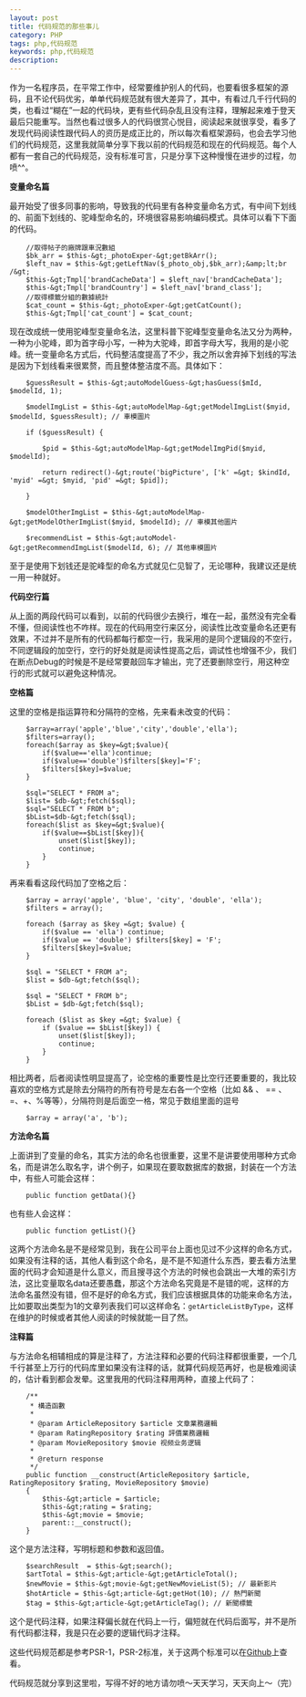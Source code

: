 ```yaml
---
layout: post
title: 代码规范的那些事儿
category: PHP
tags: php,代码规范
keywords: php,代码规范
description: 
---
```


作为一名程序员，在平常工作中，经常要维护别人的代码，也要看很多框架的源码，且不论代码优劣，单单代码规范就有很大差异了，其中，有看过几千行代码的类，也看过“糊在”一起的代码块，更有些代码杂乱且没有注释，理解起来难于登天最后只能重写。当然也看过很多人的代码很赏心悦目，阅读起来就很享受，看多了发现代码阅读性跟代码人的资历是成正比的，所以每次看框架源码，也会去学习他们的代码规范，这里我就简单分享下我以前的代码规范和现在的代码规范。每个人都有一套自己的代码规范，没有标准可言，只是分享下这种慢慢在进步的过程，勿喷^^。

**变量命名篇**

最开始受了很多同事的影响，导致我的代码里有各种变量命名方式，有中间下划线的、前面下划线的、驼峰型命名的，环境很容易影响编码模式。具体可以看下下面的代码。

        //取得帖子的廠牌跟車況數組
        $bk_arr = $this-&gt;_photoExper-&gt;getBkArr();
        $left_nav = $this-&gt;getLeftNav($_photo_obj,$bk_arr);&amp;lt;br /&gt;
        $this-&gt;Tmpl['brandCacheData'] = $left_nav['brandCacheData'];
        $this-&gt;Tmpl['brandCountry'] = $left_nav['brand_class'];
        //取得標籤分組的數據統計
        $cat_count = $this-&gt;_photoExper-&gt;getCatCount();
        $this-&gt;Tmpl['cat_count'] = $cat_count;


现在改成统一使用驼峰型变量命名法，这里科普下驼峰型变量命名法又分为两种，一种为小驼峰，即为首字母小写，一种为大驼峰，即首字母大写，我用的是小驼峰。统一变量命名方式后，代码整洁度提高了不少，我之所以舍弃掉下划线的写法是因为下划线看来很累赘，而且整体整洁度不高。具体如下：

        $guessResult = $this-&gt;autoModelGuess-&gt;hasGuess($mId, $modelId, 1);
        
        $modelImgList = $this-&gt;autoModelMap-&gt;getModelImgList($myid, $modelId, $guessResult); // 車模圖片
        
        if ($guessResult) {
        
            $pid = $this-&gt;autoModelMap-&gt;getModelImgPid($myid, $modelId);
        
            return redirect()-&gt;route('bigPicture', ['k' =&gt; $kindId, 'myid' =&gt; $myid, 'pid' =&gt; $pid]);
        
        }
        
        $modelOtherImgList = $this-&gt;autoModelMap-&gt;getModelOtherImgList($myid, $modelId); // 車模其他圖片
        
        $recommendList = $this-&gt;autoModel-&gt;getRecommendImgList($modelId, 6); // 其他車模圖片 


至于是使用下划钱还是驼峰型的命名方式就见仁见智了，无论哪种，我建议还是统一用一种就好。

**代码空行篇**

从上面的两段代码可以看到，以前的代码很少去换行，堆在一起，虽然没有完全看不懂，但阅读性也不咋样。现在的代码用空行来区分，阅读性比改变量命名还更有效果，不过并不是所有的代码都每行都空一行，我采用的是同个逻辑段的不空行，不同逻辑段的加空行，空行的好处就是阅读性提高之后，调试性也增强不少，我们在断点Debug的时候是不是经常要敲回车才输出，完了还要删除空行，用这种空行的形式就可以避免这种情况。

**空格篇**

这里的空格是指运算符和分隔符的空格，先来看未改变的代码：

        $array=array('apple','blue','city','double','ella');
        $filters=array();
        foreach($array as $key=&gt;$value){
            if($value=='ella')continue;
            if($value=='double')$filters[$key]='F';
            $filters[$key]=$value;
        }
        
        $sql="SELECT * FROM a";
        $list= $db-&gt;fetch($sql);
        $sql="SELECT * FROM b";
        $bList=$db-&gt;fetch($sql);
        foreach($list as $key=&gt;$value){
            if($value==$bList[$key]){
                unset($list[$key]);
                continue;
            }
        }


再来看看这段代码加了空格之后：

        $array = array('apple', 'blue', 'city', 'double', 'ella');
        $filters = array();
        
        foreach ($array as $key =&gt; $value) {
            if($value == 'ella') continue;
            if($value == 'double') $filters[$key] = 'F';
            $filters[$key]=$value; 
        }
        
        $sql = "SELECT * FROM a"; 
        $list = $db-&gt;fetch($sql);
        
        $sql = "SELECT * FROM b"; 
        $bList = $db-&gt;fetch($sql);
        
        foreach ($list as $key =&gt; $value) { 
            if ($value == $bList[$key]) { 
                unset($list[$key]);
                continue;
            }
        } 


相比两者，后者阅读性明显提高了，论空格的重要性是比空行还要重要的，我比较喜欢的空格方式是除去分隔符的所有符号是左右各一个空格（比如 &amp;&amp; 、 == 、=、+、%等等），分隔符则是后面空一格，常见于数组里面的逗号

        $array = array('a', 'b');


**方法命名篇**

上面讲到了变量的命名，其实方法的命名也很重要，这里不是讲要使用哪种方式命名，而是讲怎么取名字，讲个例子，如果现在要取数据库的数据，封装在一个方法中，有些人可能会这样：

        public function getData(){}


也有些人会这样：

        public function getList(){}


这两个方法命名是不是经常见到，我在公司平台上面也见过不少这样的命名方式，如果没有注释的话，其他人看到这个命名，是不是不知道什么东西，要去看方法里面的代码才会知道是什么意义，而且搜寻这个方法的时候也会跳出一大堆的索引方法，这比变量取名data还要愚蠢，那这个方法命名究竟是不是错的呢，这样的方法命名虽然没有错，但不是好的命名方式，我们应该根据具体的功能来命名方法，比如要取出类型为1的文章列表我们可以这样命名：`getArticleListByType`，这样在维护的时候或者其他人阅读的时候就能一目了然。

**注释篇**

与方法命名相辅相成的算是注释了，方法注释和必要的代码注释都很重要，一个几千行甚至上万行的代码库里如果没有注释的话，就算代码规范再好，也是极难阅读的，估计看到都会发晕。这里我用的代码注释用两种，直接上代码了：

        /**
         * 構造函數
         *
         * @param ArticleRepository $article 文章業務邏輯
         * @param RatingRepository $rating 評價業務邏輯
         * @param MovieRepository $movie 视频业务逻辑
         *
         * @return response
         */
        public function __construct(ArticleRepository $article, RatingRepository $rating, MovieRepository $movie)
        {
            $this-&gt;article = $article;
            $this-&gt;rating = $rating;
            $this-&gt;movie = $movie;
            parent::__construct();
        }


这个是方法注释，写明标题和参数和返回值。

        $searchResult  = $this-&gt;search();
        $artTotal = $this-&gt;article-&gt;getArticleTotal();
        $newMovie = $this-&gt;movie-&gt;getNewMovieList(5); // 最新影片
        $hotArticle = $this-&gt;article-&gt;getHot(10); // 熱門新聞
        $tag = $this-&gt;article-&gt;getArticleTag(); // 新聞標籤


这个是代码注释，如果注释偏长就在代码上一行，偏短就在代码后面写，并不是所有代码都注释，我是只在必要的逻辑代码才注释。

这些代码规范都是参考PSR-1，PSR-2标准，关于这两个标准可以在<a href="https://github.com/PizzaLiu/PHP-FIG" title="代码规范中文版">Github</a>上查看。

代码规范就分享到这里啦，写得不好的地方请勿喷～天天学习，天天向上～（完）

